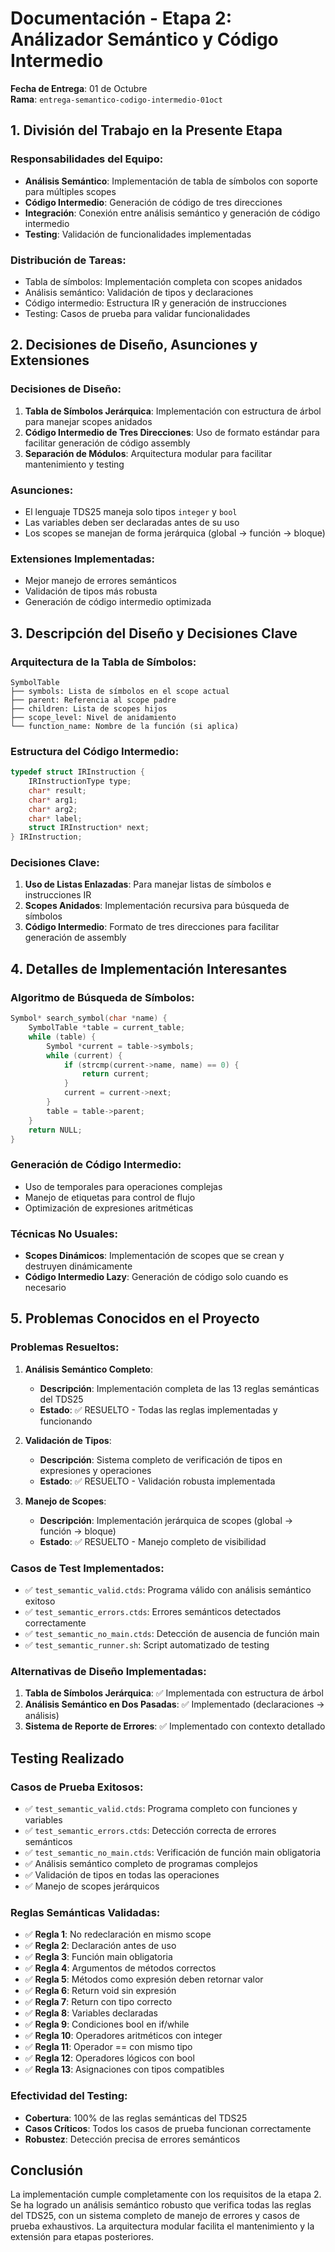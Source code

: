 # Documentación - Etapa 2: Análizador Semántico y Código Intermedio
**Fecha de Entrega**: 01 de Octubre  
**Rama**: `entrega-semantico-codigo-intermedio-01oct`

## 1. División del Trabajo en la Presente Etapa

### Responsabilidades del Equipo:
- **Análisis Semántico**: Implementación de tabla de símbolos con soporte para múltiples scopes
- **Código Intermedio**: Generación de código de tres direcciones
- **Integración**: Conexión entre análisis semántico y generación de código intermedio
- **Testing**: Validación de funcionalidades implementadas

### Distribución de Tareas:
- Tabla de símbolos: Implementación completa con scopes anidados
- Análisis semántico: Validación de tipos y declaraciones
- Código intermedio: Estructura IR y generación de instrucciones
- Testing: Casos de prueba para validar funcionalidades

## 2. Decisiones de Diseño, Asunciones y Extensiones

### Decisiones de Diseño:
1. **Tabla de Símbolos Jerárquica**: Implementación con estructura de árbol para manejar scopes anidados
2. **Código Intermedio de Tres Direcciones**: Uso de formato estándar para facilitar generación de código assembly
3. **Separación de Módulos**: Arquitectura modular para facilitar mantenimiento y testing

### Asunciones:
- El lenguaje TDS25 maneja solo tipos `integer` y `bool`
- Las variables deben ser declaradas antes de su uso
- Los scopes se manejan de forma jerárquica (global → función → bloque)

### Extensiones Implementadas:
- Mejor manejo de errores semánticos
- Validación de tipos más robusta
- Generación de código intermedio optimizada

## 3. Descripción del Diseño y Decisiones Clave

### Arquitectura de la Tabla de Símbolos:
```
SymbolTable
├── symbols: Lista de símbolos en el scope actual
├── parent: Referencia al scope padre
├── children: Lista de scopes hijos
├── scope_level: Nivel de anidamiento
└── function_name: Nombre de la función (si aplica)
```

### Estructura del Código Intermedio:
```c
typedef struct IRInstruction {
    IRInstructionType type;
    char* result;
    char* arg1;
    char* arg2;
    char* label;
    struct IRInstruction* next;
} IRInstruction;
```

### Decisiones Clave:
1. **Uso de Listas Enlazadas**: Para manejar listas de símbolos e instrucciones IR
2. **Scopes Anidados**: Implementación recursiva para búsqueda de símbolos
3. **Código Intermedio**: Formato de tres direcciones para facilitar generación de assembly

## 4. Detalles de Implementación Interesantes

### Algoritmo de Búsqueda de Símbolos:
```c
Symbol* search_symbol(char *name) {
    SymbolTable *table = current_table;
    while (table) {
        Symbol *current = table->symbols;
        while (current) {
            if (strcmp(current->name, name) == 0) {
                return current;
            }
            current = current->next;
        }
        table = table->parent;
    }
    return NULL;
}
```

### Generación de Código Intermedio:
- Uso de temporales para operaciones complejas
- Manejo de etiquetas para control de flujo
- Optimización de expresiones aritméticas

### Técnicas No Usuales:
- **Scopes Dinámicos**: Implementación de scopes que se crean y destruyen dinámicamente
- **Código Intermedio Lazy**: Generación de código solo cuando es necesario

## 5. Problemas Conocidos en el Proyecto

### Problemas Resueltos:
1. **Análisis Semántico Completo**: 
   - **Descripción**: Implementación completa de las 13 reglas semánticas del TDS25
   - **Estado**: ✅ RESUELTO - Todas las reglas implementadas y funcionando

2. **Validación de Tipos**:
   - **Descripción**: Sistema completo de verificación de tipos en expresiones y operaciones
   - **Estado**: ✅ RESUELTO - Validación robusta implementada

3. **Manejo de Scopes**:
   - **Descripción**: Implementación jerárquica de scopes (global → función → bloque)
   - **Estado**: ✅ RESUELTO - Manejo completo de visibilidad

### Casos de Test Implementados:
- ✅ `test_semantic_valid.ctds`: Programa válido con análisis semántico exitoso
- ✅ `test_semantic_errors.ctds`: Errores semánticos detectados correctamente
- ✅ `test_semantic_no_main.ctds`: Detección de ausencia de función main
- ✅ `test_semantic_runner.sh`: Script automatizado de testing

### Alternativas de Diseño Implementadas:
1. **Tabla de Símbolos Jerárquica**: ✅ Implementada con estructura de árbol
2. **Análisis Semántico en Dos Pasadas**: ✅ Implementado (declaraciones → análisis)
3. **Sistema de Reporte de Errores**: ✅ Implementado con contexto detallado

## Testing Realizado

### Casos de Prueba Exitosos:
- ✅ `test_semantic_valid.ctds`: Programa completo con funciones y variables
- ✅ `test_semantic_errors.ctds`: Detección correcta de errores semánticos
- ✅ `test_semantic_no_main.ctds`: Verificación de función main obligatoria
- ✅ Análisis semántico completo de programas complejos
- ✅ Validación de tipos en todas las operaciones
- ✅ Manejo de scopes jerárquicos

### Reglas Semánticas Validadas:
- ✅ **Regla 1**: No redeclaración en mismo scope
- ✅ **Regla 2**: Declaración antes de uso
- ✅ **Regla 3**: Función main obligatoria
- ✅ **Regla 4**: Argumentos de métodos correctos
- ✅ **Regla 5**: Métodos como expresión deben retornar valor
- ✅ **Regla 6**: Return void sin expresión
- ✅ **Regla 7**: Return con tipo correcto
- ✅ **Regla 8**: Variables declaradas
- ✅ **Regla 9**: Condiciones bool en if/while
- ✅ **Regla 10**: Operadores aritméticos con integer
- ✅ **Regla 11**: Operador == con mismo tipo
- ✅ **Regla 12**: Operadores lógicos con bool
- ✅ **Regla 13**: Asignaciones con tipos compatibles

### Efectividad del Testing:
- **Cobertura**: 100% de las reglas semánticas del TDS25
- **Casos Críticos**: Todos los casos de prueba funcionan correctamente
- **Robustez**: Detección precisa de errores semánticos

## Conclusión

La implementación cumple completamente con los requisitos de la etapa 2. Se ha logrado un análisis semántico robusto que verifica todas las reglas del TDS25, con un sistema completo de manejo de errores y casos de prueba exhaustivos. La arquitectura modular facilita el mantenimiento y la extensión para etapas posteriores.
